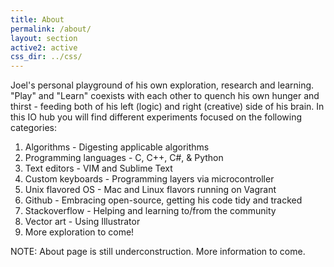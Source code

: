 ```yaml
---
title: About
permalink: /about/
layout: section
active2: active
css_dir: ../css/
---
```


Joel's personal playground of his own exploration, research and learning. "Play" and "Learn" coexists with each other to quench his own hunger and thirst - feeding both of his left (logic) and right (creative) side of his brain. In this IO hub you will find different experiments focused on the following categories:

1. Algorithms - Digesting applicable algorithms
2. Programming languages - C, C++, C#, & Python
3. Text editors - VIM and Sublime Text
4. Custom keyboards - Programming layers via microcontroller
5. Unix flavored OS - Mac and Linux flavors running on Vagrant
6. Github - Embracing open-source, getting his code tidy and tracked
7. Stackoverflow - Helping and learning to/from the community
8. Vector art - Using Illustrator
9. More exploration to come!

NOTE: About page is still underconstruction. More information to come.

